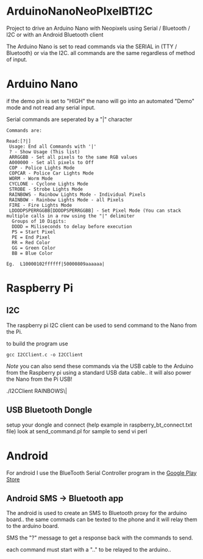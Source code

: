 # ArduinoNanoNeoPIxelBTI2C
Project to drive an Arduino Nano with Neopixels using Serial / Bluetooth / I2C or with an Android Bluetooth client

The Arduino Nano is set to read commands via the SERIAL in (TTY / Bluetooth) or via the I2C.  all commands are the same regardless of method of input.

<h1> Arduino Nano</h1>

if the demo pin is set to "HIGH" the nano will go into an automated "Demo" mode and not read any serial input.

Serial commands are seperated by a "|" character

```
Commands are:

Read:[?|]
 Usage: End all Commands with '|' 
 ? - Show Usage (This list)
 ARRGGBB - Set all pixels to the same RGB values
 A000000 - Set all pixels to Off
 COP - Police Lights Mode
 COPCAR - Police Car Lights Mode
 WORM - Worm Mode
 CYCLONE - Cyclone Lights Mode
 STROBE - Strobe Lights Mode
 RAINBOWS - Rainbow Lights Mode - Individual Pixels
 RAINBOW - Rainbow Lights Mode - all Pixels
 FIRE - Fire Lights Mode
 LDDDDPSPERRGGBB[DDDDPSPERRGGBB] - Set Pixel Mode (You can stack multiple calls in a row using the "|" delimiter
  Groups of 10 Digits:
  DDDD = Miliseconds to delay before execution
  PS = Start Pixel
  PE = End Pixel
  RR = Red Color
  GG = Green Color
  BB = Blue Color

Eg.  L10000102ffffff|50000809aaaaaa|
```

<H1> Raspberry Pi </h1>

<h2> I2C</h2>
The raspberry pi I2C client can be used to send command to the Nano from the Pi.

to build the program use
```
gcc I2CClient.c -o I2CClient
```
*Note*  you can also send these commands via the USB cable to the Arduino from the Raspberry pi using a standard USB data cable.. it will also power the Nano from the Pi USB!

./I2CClient RAINBOWS\\|

<h2> USB Bluetooth Dongle</h2>
setup your dongle and connect (help example in raspberry_bt_connect.txt file)
look at send_command.pl for sample to send vi perl 

<h1> Android</h1>

For android I use the BlueTooth Serial Controller program in the [Google Play Store](https://play.google.com/store/apps/details?id=nextprototypes.BTSerialController)

<h2> Android SMS -> Bluetooth app</h2>

The android is used to create an SMS to Bluetooth proxy for the arduino board.. the same commads can be texted to the phone and it will relay them to the arduino board.

SMS the "?" message to get a response back with the commands to send.

each command must start with a ".." to be relayed to the arduino.. 


